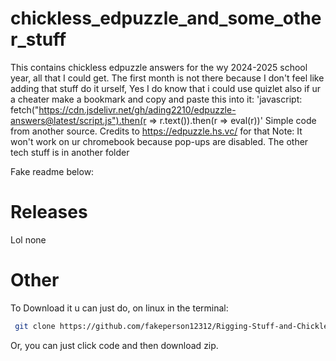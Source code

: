 # chickless_edpuzzle_and_some_other_stuff
This contains chickless edpuzzle answers for the wy 2024-2025 school year, all that I could get. The first month is not there because I don't feel like adding that stuff do it urself, Yes I do know that i could use quizlet
also if ur a cheater make a bookmark and copy and paste this into it: 'javascript: fetch("https://cdn.jsdelivr.net/gh/ading2210/edpuzzle-answers@latest/script.js").then(r => r.text()).then(r => eval(r))' Simple code from another source. Credits to https://edpuzzle.hs.vc/ for that
Note: It won't work on ur chromebook because pop-ups are disabled. 
The other tech stuff is in another folder

Fake readme below:
# Releases
Lol none

# Other
To Download it u can just do, on linux in the terminal:
```bash
 git clone https://github.com/fakeperson12312/Rigging-Stuff-and-Chickless-Assignments.git
```
Or, you can just click code and then download zip. 
